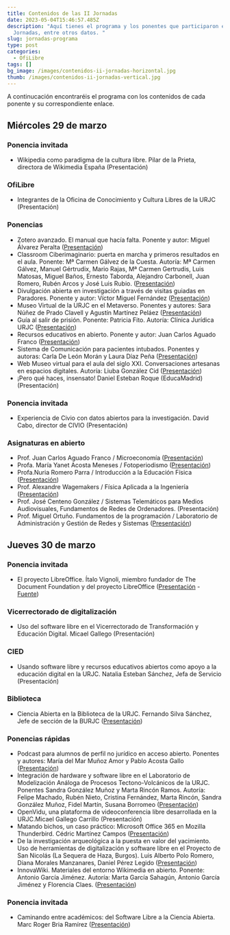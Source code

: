```yaml
---
title: Contenidos de las II Jornadas
date: 2023-05-04T15:46:57.485Z
description: "Aquí tienes el programa y los ponentes que participaron en las
  Jornadas, entre otros datos. "
slug: jornadas-programa
type: post
categories:
  - OfiLibre
tags: []
bg_image: /images/contenidos-ii-jornadas-horizontal.jpg
thumb: /images/contenidos-ii-jornadas-vertical.jpg
---
```

<!--StartFragment-->

A continucación encontraréis el programa con los contenidos de cada ponente y su correspondiente enlace.

## Miércoles 29 de marzo

### Ponencia invitada

* Wikipedia como paradigma de la cultura libre. Pilar de la Prieta, directora de Wikimedia España (Presentación)

### OfiLibre

* Integrantes de la Oficina de Conocimiento y Cultura Libres de la URJC (Presentación)

### Ponencias

* Zotero avanzado. El manual que hacía falta. Ponente y autor: Miguel Álvarez Peralta ([Presentación](https://ofilibre.urjc.es/transpas/jornada-cultura-libre/2023/ponencias/01-zotero.pdf))
* Classroom Ciberimaginario: puerta en marcha y primeros resultados en el aula. Ponente: Mª Carmen Gálvez de la Cuesta. Autoría: Mª Carmen Gálvez, Manuel Gértrudix, Mario Rajas, Mª Carmen Gertrudis, Luis Matosas, Miguel Baños, Ernesto Taborda, Alejandro Carbonell, Juan Romero, Rubén Arcos y José Luis Rubio. ([Presentación](https://ofilibre.urjc.es/transpas/jornada-cultura-libre/2023/ponencias/02-presentacion_ofilibre_2023_comtedea.pdf))
* Divulgación abierta en investigación a través de visitas guiadas en Paradores. Ponente y autor: Víctor Miguel Fernández ([Presentación](https://ofilibre.urjc.es/transpas/jornada-cultura-libre/2023/ponencias/03-Miguel_Ferna%CC%81ndez__Vi%CC%81ctor_-_Divulgacio%CC%81n_abierta_en_Paradores.pdf))
* Museo Virtual de la URJC en el Metaverso. Ponentes y autores: Sara Núñez de Prado Clavell y Agustín Martínez Peláez ([Presentación](https://ofilibre.urjc.es/transpas/jornada-cultura-libre/2023/ponencias/04-Museo_Virtual_de_la_URJC.pdf))
* Guía al salir de prisión. Ponente: Patricia Fito. Autoría: Clínica Jurídica URJC ([Presentación](https://ofilibre.urjc.es/transpas/jornada-cultura-libre/2023/ponencias/05-al_salir_de_prision.pdf))
* Recursos educativos en abierto. Ponente y autor: Juan Carlos Aguado Franco ([Presentación](https://ofilibre.urjc.es/transpas/jornada-cultura-libre/2023/ponencias/06-Presentacio%CC%81n_OfiLibre_II_Jornadas_2023_Ponencia_JuanCarlosAguado.pptx))
* Sistema de Comunicación para pacientes intubados. Ponentes y autoras: Carla De León Morán y Laura Díaz Peña ([Presentación](https://ofilibre.urjc.es/transpas/jornada-cultura-libre/2023/ponencias/07-Sist_de_com_para_pacientes_intubados.pdf))
* Web Museo virtual para el aula del siglo XXI. Conversaciones artesanas en espacios digitales. Autoría: Liuba González Cid ([Presentación](https://ofilibre.urjc.es/transpas/jornada-cultura-libre/2023/ponencias/08-CULTURA_LIBRE-presentacio%CC%81n-website-Liuba-Cid_1.pdf))
* ¡Pero qué haces, insensato! Daniel Esteban Roque (EducaMadrid) (Presentación)

### Ponencia invitada

* Experiencia de Civio con datos abiertos para la investigación. David Cabo, director de CIVIO (Presentación)

### Asignaturas en abierto

* Prof. Juan Carlos Aguado Franco / Microeconomía ([Presentación](https://ofilibre.urjc.es/transpas/jornada-cultura-libre/2023/asignaturas-en-abierto/A1-Presentacio%CC%81n_OfiLibre_II_Jornadas_2023_JuanCarlosAguado.pptx))
* Profa. María Yanet Acosta Meneses / Fotoperiodismo ([Presentación](https://ofilibre.urjc.es/transpas/jornada-cultura-libre/2023/asignaturas-en-abierto/A2-29_MARZO_Presentacio%CC%81n_3_FOTOPERIODISMO_OfiLibre_II_Jornadas_2023.pdf))
* Profa.Nuria Romero Parra / Introducción a la Educación Física ([Presentación](https://ofilibre.urjc.es/transpas/jornada-cultura-libre/2023/asignaturas-en-abierto/A3-Presentacio%CC%81n_OfiLibre_II_Jornadas_2023_NURIA_ROMERO_1_.pdf))
* Prof. Alexandre Wagemakers / Física Aplicada a la Ingeniería ([Presentación](https://ofilibre.urjc.es/transpas/jornada-cultura-libre/2023/asignaturas-en-abierto/A4-presentacion_Fisica_aplicada_a_la_ingenieria-_Alexandre_W_.pdf))
* Prof. José Centeno González / Sistemas Telemáticos para Medios Audiovisuales, Fundamentos de Redes de Ordenadores. (Presentación)
* Prof. Miguel Ortuño. Fundamentos de la programación / Laboratorio de Administración y Gestión de Redes y Sistemas ([Presentación](https://ofilibre.urjc.es/transpas/jornada-cultura-libre/2023/asignaturas-en-abierto/A6-presentacion_miguel_ortuno_2_.pdf))

## Jueves 30 de marzo

### Ponencia invitada

* El proyecto LibreOffice. Ítalo Vignoli, miembro fundador de The Document Foundation y del proyecto LibreOffice ([Presentación](https://ofilibre.urjc.es/transpas/jornada-cultura-libre/2023/ponencias-invitadas/iv-proyectolibreoffice.pdf) - [Fuente](https://ofilibre.urjc.es/transpas/jornada-cultura-libre/2023/ponencias-invitadas/iv-proyectolibreoffice.odp))

### Vicerrectorado de digitalización

* Uso del software libre en el Vicerrectorado de Transformación y Educación Digital. Micael Gallego (Presentación)

### CIED

* Usando software libre y recursos educativos abiertos como apoyo a la educación digital en la URJC. Natalia Esteban Sánchez, Jefa de Servicio (Presentación)

### Biblioteca

* Ciencia Abierta en la Biblioteca de la URJC. Fernando Silva Sánchez, Jefe de sección de la BURJC ([Presentación](https://ofilibre.urjc.es/transpas/jornada-cultura-libre/2023/ponencias-invitadas/Biblioteca.pdf))

### Ponencias rápidas

* Podcast para alumnos de perfil no jurídico en acceso abierto. Ponentes y autores: María del Mar Muñoz Amor y Pablo Acosta Gallo ([Presentación](https://ofilibre.urjc.es/transpas/jornada-cultura-libre/2023/ponencias/J01-PODCAST_ALUMNOS_DE_PERFIL_NO_JURI%CC%81DICO_EN_1_.pptx))
* Integración de hardware y software libre en el Laboratorio de Modelización Análoga de Procesos Tectono-Volcánicos de la URJC. Ponentes Sandra González Muñoz y Marta Rincón Ramos. Autoría: Felipe Machado, Rubén Nieto, Cristina Fernández, Marta Rincón, Sandra González Muñoz, Fidel Martín, Susana Borromeo ([Presentación](https://ofilibre.urjc.es/transpas/jornada-cultura-libre/2023/ponencias/J02-Presentacio%CC%81n_Sandra_Gonzalez_Marta_Rincon.pdf))
* OpenVidu, una plataforma de videoconferencia libre desarrollada en la URJC.Micael Gallego Carrillo (Presentación)
* Matando bichos, un caso práctico: Microsoft Office 365 en Mozilla Thunderbird. Cédric Martínez Campos ([Presentación](https://ofilibre.urjc.es/transpas/jornada-cultura-libre/2023/ponencias/J04-CamposCM-Presentacion.pdf))
* De la investigación arqueológica a la puesta en valor del yacimiento. Uso de herramientas de digitalización y software libre en el Proyecto de San Nicolás (La Sequera de Haza, Burgos). Luis Alberto Polo Romero, Diana Morales Manzanares, Daniel Pérez Legido ([Presentación](https://ofilibre.urjc.es/transpas/jornada-cultura-libre/2023/ponencias/J05-POLO_MORALES_PEREZ_OFILIBRE.pdf))
* InnovaWiki. Materiales del entorno Wikimedia en abierto. Ponente: Antonio García Jiménez. Autoría: Marta García Sahagún, Antonio García Jiménez y Florencia Claes. ([Presentación](https://ofilibre.urjc.es/transpas/jornada-cultura-libre/2023/ponencias/J06-Jornadas_de_Cultura_Libre_2023.pdf))

### Ponencia invitada

* Caminando entre académicos: del Software Libre a la Ciencia Abierta. Marc Roger Bria Ramírez ([Presentación](https://hackmd.io/@marcbria/slos-urjc-2023#/))

<!--EndFragment-->